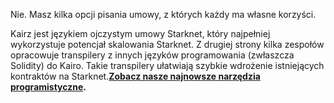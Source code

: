 Nie. Masz kilka opcji pisania umowy, z których każdy ma własne korzyści. 

Kairz jest językiem ojczystym umowy Starknet, który najpełniej wykorzystuje potencjał skalowania Starknet. Z drugiej strony kilka zespołów opracowuje transpilery z innych języków programowania (zwłaszcza Solidity) do Kairo. Takie transpilery ułatwiają szybkie wdrożenie istniejących kontraktów na Starknet.**[Zobacz nasze najnowsze narzędzia programistyczne](/developers/tools-resources).**